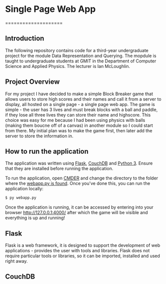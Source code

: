 # Single Page Web App
====================
## Introduction
The following repository contains code for a third-year undergraduate project for the module Data Representation and Querying. The mopdule is taught to undergraduate students at GMIT in the Department of Computer Science and Applied Physics. The lecturer is Ian McLoughlin.

## Project Overview
For my project I have decided to make a simple Block Breaker game that allows users to store high scores and their names and call it from a server to display, all hosted on a single page - a single page web app. 
The game is simple - the user has 3 lives and must break blocks with a ball and paddle, if they lose all three lives they can store their name and highscore. This choice was easy for me because I had been using physics with balls (making them boucne off of a canvas) in another module so I could start from there.
My initial plan was to make the game first, then later add the server to store the information in.

## How to run the application
The application was written using [Flask](http://flask.pocoo.org/), [CouchDB](http://couchdb.apache.org/) and [Python 3](https://www.python.org). Ensure that they are installed before running the application.

To run the application, open [CMDER](http://cmder.net/) and change the directory to the folder where the [webapp.py is found](http://prntscr.com/ddu5fo). Once you've done this, you can run the application locally:
```bash
$ py webapp.py
```

Once the application is running, it can be accessed by entering into your browser http://127.0.0.1:4000/ after which the game will be visible and everything is up and running!

## Flask
Flask is a web framework, it is designed to support the development of web applications - provides the user with tools and libraries. Flask does not require particular tools or libraries, so it can be imported, installed and used right away. 

## CouchDB
